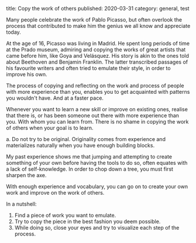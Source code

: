 title: Copy the work of others
published: 2020-03-31
category: general, test

Many people celebrate the work of Pablo Picasso, but often overlook the process that contributed to make him the genius we all know and appreciate today.

At the age of 16, Picasso was living in Madrid. He spent long periods of time at the Prado museum, admiring and copying the works of great artists that came before him, like Goya and Velásquez. His story is akin to the ones told about Beethoven and Benjamin Franklin. The latter transcribed passages of his favourite writers and often tried to emulate their style, in order to improve his own.

The process of copying and reflecting on the work and process of people with more experience than you, enables you to get acquainted with patterns you wouldn't have. And at a faster pace.

Whenever you want to learn a new skill or improve on existing ones, realise that there is, or has been someone out there with more experience than you. With whom you can learn from. There is no shame in copying the work of others when your goal is to learn.

a. Do not try to be original. Originality comes from experience and materializes naturally when you have enough building blocks.

My past experience shows me that jumping and attempting to create something of your own before having the tools to do so, often equates with a lack of self-knowledge. In order to chop down a tree, you must first sharpen the axe.

With enough experience and vocabulary, you can go on to create your own work and improve on the work of others.

In a nutshell:

1. Find a piece of work you want to emulate.
2. Try to copy the piece in the best fashion you deem possible.
3. While doing so, close your eyes and try to visualize each step of the process.
